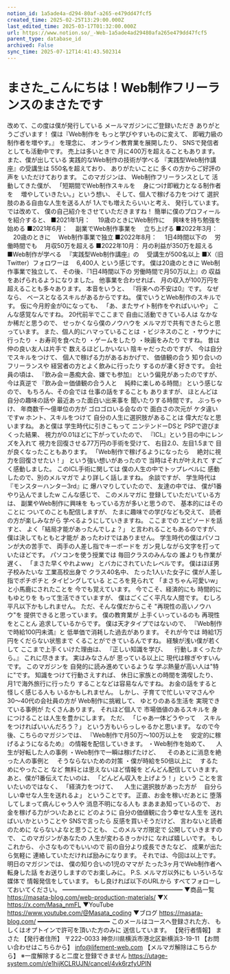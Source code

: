 ```yaml
---
notion_id: 1a5ade4a-d294-80af-a265-e479dd47fcf5
created_time: 2025-02-25T13:29:00.000Z
last_edited_time: 2025-03-17T01:32:00.000Z
url: https://www.notion.so/_-Web-1a5ade4ad29480afa265e479dd47fcf5
parent_type: database_id
archived: False
sync_time: 2025-07-12T14:41:43.502314
---
```


# まさた_こんにちは！Web制作フリーランスのまさたです

改めて、この度は僕が発行している
メールマガジンにご登録いただき
ありがとうございます！
僕は『Web制作を
もっと学びやすいものに変えて、
即戦力級の制作者を増やす。』
を理念に、
オンライン教育業を展開したり、
SNSで発信者としても活動中です。
売上は多いときで
月に400万を超えることもあります。
また、僕が出している
実践的なWeb制作の技術が学べる
『実践型Web制作講座』の受講生は
550名を超えており、
ありがたいことに
多くの方からご好評の声を
いただけております。
このマガジンは、
Web制作フリーランスとして
活動してきた僕が、
「短期間でWeb制作スキルを
　身につけ即戦力となる制作者を
　増やしていきたい。」という想い、
そして、個人で稼げる力をつけて
選択肢のある自由な人生を送る人が
1人でも増えたらいいと考え、
発行しています。
では改めて、
僕の自己紹介をさせていただきますね！
簡単に僕のプロフィールを紹介すると、
■2021年1月：
　19歳のときにWeb制作に
　興味を持ち勉強を始める
■2021年6月：
　副業でWeb制作事業を
　立ち上げる
■2022年3月：
　20歳のときに
　Web制作事業で独立
■2022年8月：
　1日4時間以下の
　労働時間でも
　月収50万を超える
■2022年10月：
月の利益が350万を超える
■Web制作が学べる
　『実践型Web制作講座』の
　受講生が500名以上
■X（旧Twitter）フォロワーは
　6,400人
という感じです。
僕は20歳のときに
Web制作事業で独立して、
その後、『1日4時間以下の
労働時間で月50万以上』の
収益をあげられるようになりました。
他事業を合わせれば、
月の収入が100万円を
超えることも多々あります。
本音をいうと、
『将来への不安は0』です。
なぜなら、
ベースとなるスキルがあるからですね。
僕でいうとWeb制作のスキルです。
仮に今月貯金が0になっても、
「あ、またサイト制作をやればいいや」
こんな感覚なんですね。
20代前半でここまで
自由に活動できている人は
なかなか稀だと思うので、
せっかくなら僕のノウハウを
メルマガで共有できたらと思っています。
また、個人的にハマっていることは
・ビジネスのこと
・サウナに行ったり
・お寿司を食べたり
・ゲームをしたり
・映画をみたり
ですね。
昔は仲の良い友人は片手で
数えるほどしかいない
陰キャだったのですが、
今は自分でスキルをつけて、
個人で稼げる力があるおかげで、
価値観の合う
知り合いのフリーランスや
経営者の方とよく飲みに行ったり
するのが凄く好きです。
会社員の頃は、
『飲み会＝愚痴大会、嫌でも参加』
という偏見があったのですが、
今は真逆で
『飲み会＝価値観の合う人と
　純粋に楽しめる時間』
という感じなので、
もちろん、その会では
仕事の話をすることも
ありますが、
ほとんどは
自分の趣味の話や
最近あった面白い出来事を
聞いたりする時間です。
ぶっちゃけ、
年商数千〜億単位の方が
ゴロゴロいる会なので
面白さの次元が
ケタ違いですw
ホント、スキルをつけて
自分の人生に選択肢があることは
偉大だなと思いますね。
あと僕は
学生時代に引きこもって
ニンテンドーDSと
PSPで遊びまくった結果、
視力が0.01ほどに下がっていたので、
『ICL』という目の中にレンズを入れて
視力を回復させる77万円の手術を受けて、
右目2.0、左目1.5まで
目が良くなったこともあります。
「Web制作で稼げるようになったら
　絶対に視力を回復させたい！」
という強い想いがあったので
当時はそれが叶えれて
すごく感動しました。
このICL手術に関しては
僕の人生の中でトップレベルに
感動したので、別のメルマガで
より詳しく話しますね。
余談ですが、
学生時代は『モンスターハンター3rd』に
爆ハマりしていたので、
友達の中では、
僕が1番やり込んでましたw
こんな感じで、
このメルマガに
登録していただいている方は、
副業やWeb制作に興味を
もっている方が多いと思うので、
基本的にはそのことに
ついてのことも配信しますが、
たまに趣味での学びなども交えて、
読者の方が楽しみながら
学べるようにしていきますね。
ここまでの
エピソードを話すと、
よく「結局才能があったんでしょ？」
と言われることもあるのですが、
僕は決してもともと才能が
あったわけではありません。
学生時代の僕はパソコンが大の苦手で、
両手の人差し指でキーボードを
ガン見しながら文字を打っていたほどです。
パソコンを使う授業では
毎回クラスのみんなの
誰よりも作業が遅く、
「まさた早くやれよww」
とバカにされていたレベルです。
僕はほぼ男子校みたいな
工業高校出身で
クラス40名中、
たった1人いた女子に
僕が人差し指でポチポチと
タイピングしている
ところを見られて
「まさちゃん可愛いw」
と小馬鹿にされたことを
今でも覚えています。
今でこそ、経済的にも
時間的にもゆとりを
もって生活できていますが、
僕はごくごく平凡な人間です。
むしろ平凡以下かもしれません。
ただ、そんな僕だからこそ
"再現性の高いノウハウ"を
提供できると思っています。
僕の教育業が
上手くいっているのも
再現性をとことん
追求しているからです。
僕は天才タイプではないので、
『Web制作で時給100円未満』と
低単価で消耗した過去があります。
それが今では
時給1万円をくだらない状態まで
くることができているんですね。
経験が浅い僕が若くして
ここまで上手くいけた理由は、
『正しい知識を学び、
　行動しまくったから。』
これに尽きます。
実はみなさんが
思っている以上に
現代は稼ぎやすいんです。
このマガジンを
自発的に読み進めているような
学ぶ熱量が高い人は"特に"です。
知識をつけて行動さえすれば、
休日に家族との時間を満喫したり、
月1で海外旅行に行ったり
することなどは容易なんですね。
お金の話をすると
怪しく感じる人も
いるかもしれません。
しかし、子育てで忙しいママさんや
30〜40代の会社員の方が
Web制作に挑戦して、
ゆとりのある生活を
実現できている事例が
たくさんあります。
それほど個人で
市場価値のあるスキルを
身につけることは人生を豊かにします。
ただ、
「じゃあ一体どうやって
　スキルをつければいいんだろう？」
という方もいらっしゃるかと思います。
なので今後、こちらのマガジンでは、
『Web制作で月50万〜100万以上を
　安定的に稼げるようになるため』
の情報を配信していきます。
・Web制作を始めて、
　人生が好転した人の事例
・Web制作で一瞬は稼げたけど、
　そのあとに消息を絶った人の事例と
　そうならないための対策
・僕が時給を50倍以上に
　するためにやったこと
など
無料とは思えないほど情報を
どんどん配信していきます。
あと、僕が1番伝えてたいのは、
「どんどん収入を上げよう！」という
ことを言いたいのではなく、
「経済力をつけて、
　人生に選択肢があった方が
　自分らしい幸せな人生を送れるよ」
ということです。
正直、お金を稼いだあとに
堕落してしまって病んじゃう人や
消息不明になる人も
まあまあ知っているので、
お金を稼げる力がついたあとに
どのように
自分の価値観に合う幸せな人生を
送ればいいかということや
SNSで言ったら
反感を買いそうだけど、
言わないと読者のために
ならないよなと思うことも、
このメルマガ限定で
公開していきますので、
このマガジンがあなたの
人生が変わるきっかけに
なれば嬉しいです。
もしこれから、
小さなものでもいいので
前の自分より成長できたなど、
成果が出たら気軽に
連絡していただければ励みになります。
それでは、今回は以上です。
明日のマガジンでは、
僕の知り合いの1児のママが
たった3ヶ月でWeb制作者へ転身した話
をお送りしますのでお楽しみに。
P.S.
メルマガ以外にも
いろいろな媒体で
情報発信をしています。
もし良ければ以下のURLから
すべてフォローしておいてください。
━━━━━━━━━━━━━━━━━━━━
▼商品一覧
https://masata-blog.com/web-production-materials/
▼X
https://x.com/Masa_nmFL
▼YouTube
https://www.youtube.com/@Masata_coding
▼ブログ
https://masata-blog.com/
━━━━━━━━━━━━━━━━━━━━
このメールはコースへ登録された方、
もしくはオプトインで許可を頂いた方のみに
送信しています。
【発行者情報】
まさた
【発行者住所】
〒222-0033
神奈川県横浜市港北区新横浜3-19-11
【お問い合わせはこちらから】
info@lifement-web.com
【メルマガ解除はこちらから】
※一度解除すると二度と登録できません
https://utage-system.com/r/e1hijKCLRUJN/cancel/4vk6rzfyUPIN